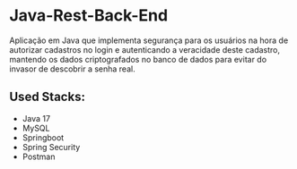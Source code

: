 # Java-Rest-Back-End

Aplicação em Java que implementa segurança para os usuários na hora de autorizar cadastros no login e autenticando a veracidade deste cadastro, mantendo os dados criptografados no banco de dados para evitar do invasor de descobrir a senha real.

## Used Stacks:
- Java 17
- MySQL
- Springboot
- Spring Security
- Postman
